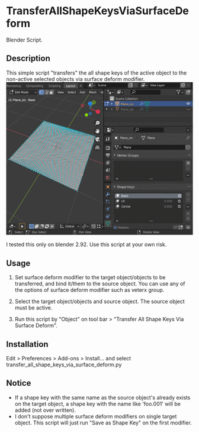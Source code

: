 # TransferAllShapeKeysViaSurfaceDeform
Blender Script.

## Description
This simple script "transfers" the all shape keys of the active object to the non-active selected objects via surface deform modifier.
![screen](screen.gif 'screen')

I tested this only on blender 2.92. Use this script at your own risk.

## Usage
1. Set surface deform modifier to the target object/objects to be transferred, and bind it/them to the source object. You can use any of the options of surface deform modifier such as veterx group.

2. Select the target object/objects and source object. The source object must be active.

3. Run this script by "Object" on tool bar > "Transfer All Shape Keys Via Surface Deform".

## Installation
Edit > Preferences > Add-ons > Install... and select transfer_all_shape_keys_via_surface_deform.py

## Notice
* If a shape key with the same name as the source object's already exists on the target object, a shape key with the name like 'foo.001' will be added (not over written).
* I don't suppose multiple surface deform modifiers on single target object. This script will just run "Save as Shape Key" on the first modifier.

